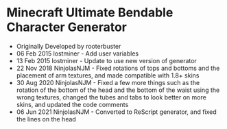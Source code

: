 # Minecraft Ultimate Bendable Character Generator

- Originally Developed by rooterbuster
- 06 Feb 2015 lostminer - Add user variables
- 13 Feb 2015 lostminer - Update to use new version of generator
- 22 Nov 2018 NinjolasNJM - Fixed rotations of tops and bottoms and the placement of arm textures, and made compatible with 1.8+ skins
- 30 Aug 2020 NinjolasNJM - Fixed a few more things such as the rotation of the bottom of the head and the bottom of the waist using the wrong textures, changed the tubes and tabs to look better on more skins, and updated the code comments
- 06 Jun 2021 NinjolasNJM - Converted to ReScript generator, and fixed the lines on the head

